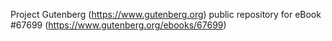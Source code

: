 Project Gutenberg (https://www.gutenberg.org) public repository for
eBook #67699 (https://www.gutenberg.org/ebooks/67699)
